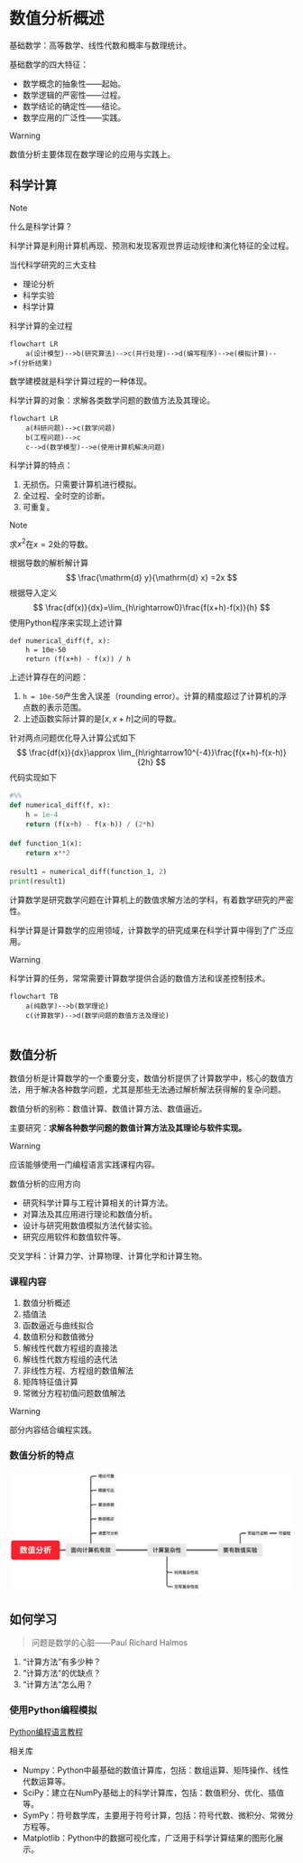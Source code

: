 # 数值分析概述

基础数学：高等数学、线性代数和概率与数理统计。

基础数学的四大特征：

* 数学概念的抽象性——起始。
* 数学逻辑的严密性——过程。
* 数学结论的确定性——结论。
* 数学应用的广泛性——实践。

> [!warning]
>
> 数值分析主要体现在数学理论的应用与实践上。

## 科学计算

> [!note]
>
> 什么是科学计算？

科学计算是利用计算机再现、预测和发现客观世界运动规律和演化特征的全过程。

当代科学研究的三大支柱

* 理论分析
* 科学实验
* 科学计算

科学计算的全过程

```mermaid
flowchart LR
	a(设计模型)-->b(研究算法)-->c(并行处理)-->d(编写程序)-->e(模拟计算)-->f(分析结果)
```

数学建模就是科学计算过程的一种体现。

科学计算的对象：求解各类数学问题的数值方法及其理论。

```mermaid
flowchart LR
	a(科研问题)-->c(数学问题)
	b(工程问题)-->c
	c-->d(数学模型)-->e(使用计算机解决问题)
```

科学计算的特点：

1. 无损伤。只需要计算机进行模拟。
2. 全过程、全时空的诊断。
3. 可重复。

> [!note]
>
> 求$x^2$在$x=2$处的导数。

根据导数的解析解计算
$$
\frac{\mathrm{d} y}{\mathrm{d} x} =2x
$$
根据导入定义
$$
\frac{df(x)}{dx}=\lim_{h\rightarrow0}\frac{f(x+h)-f(x)}{h}
$$
使用Python程序来实现上述计算

```
def numerical_diff(f, x):
    h = 10e-50
    return (f(x+h) - f(x)) / h
```

上述计算存在的问题：

1. `h = 10e-50`产生舍入误差（rounding error）。计算的精度超过了计算机的浮点数的表示范围。
2. 上述函数实际计算的是$[x, x+h]$之间的导数。

针对两点问题优化导入计算公式如下
$$
\frac{df(x)}{dx}\approx \lim_{h\rightarrow10^{-4}}\frac{f(x+h)-f(x-h)}{2h}
$$
代码实现如下

```python
#%%
def numerical_diff(f, x):
    h = 1e-4
    return (f(x+h) - f(x-h)) / (2*h)
  
def function_1(x):
    return x**2

result1 = numerical_diff(function_1, 2)
print(result1)
```

计算数学是研究数学问题在计算机上的数值求解方法的学科，有着数学研究的严密性。

科学计算是计算数学的应用领域，计算数学的研究成果在科学计算中得到了广泛应用。

> [!warning]
>
> 科学计算的任务，常常需要计算数学提供合适的数值方法和误差控制技术。

```mermaid
flowchart TB
	a(纯数学)-->b(数学理论)
	c(计算数学)-->d(数学问题的数值方法及理论)
	
```

## 数值分析

数值分析是计算数学的一个重要分支，数值分析提供了计算数学中，核心的数值方法，用于解决各种数学问题，尤其是那些无法通过解析解法获得解的复杂问题。

数值分析的别称：数值计算、数值计算方法、数值逼近。

主要研究：**求解各种数学问题的数值计算方法及其理论与软件实现。**

> [!warning]
>
> 应该能够使用一门编程语言实践课程内容。

数值分析的应用方向

* 研究科学计算与工程计算相关的计算方法。
* 对算法及其应用进行理论和数值分析。
* 设计与研究用数值模拟方法代替实验。
* 研究应用软件和数值软件等。

交叉学科：计算力学、计算物理、计算化学和计算生物。

### 课程内容

1. 数值分析概述
2. 插值法
3. 函数逼近与曲线拟合
4. 数值积分和数值微分
5. 解线性代数方程组的直接法
6. 解线性代数方程组的迭代法
7. 非线性方程、方程组的数值解法
8. 矩阵特征值计算
9. 常微分方程初值问题数值解法

> [!warning]
>
> 部分内容结合编程实践。

### 数值分析的特点

<img src="https://raw.githubusercontent.com/hughxusu/lesson-numerical-analysis/refs/heads/developing/_images/analysis-character.png" style="zoom:50%;" />

## 如何学习

> 问题是数学的心脏——Paul Richard Halmos

1. “计算方法”有多少种？
2. “计算方法”的优缺点？
3. “计算方法”怎么用？

### 使用Python编程模拟

[Python编程语言教程](https://hughxusu.github.io/lesson-py/#/)

相关库

* Numpy：Python中最基础的数值计算库，包括：数组运算、矩阵操作、线性代数运算等。
* SciPy：建立在NumPy基础上的科学计算库，包括：数值积分、优化、插值等。
* SymPy：符号数学库，主要用于符号计算，包括：符号代数、微积分、常微分方程等。
* Matplotlib：Python中的数据可视化库，广泛用于科学计算结果的图形化展示。

